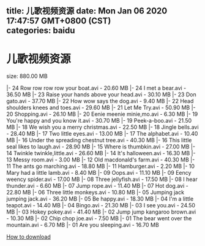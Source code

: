 
title: 儿歌视频资源
date: Mon Jan 06 2020 17:47:57 GMT+0800 (CST)    
categories: baidu
---

# 儿歌视频资源
size: 880.00 MB
 
 
|- 24 Row row row row your boat.avi - 20.60 MB
|- 24 I met a bear.avi - 36.50 MB
|- 23 Raise your hands above your head.avi - 30.10 MB
|- 23 Don gato.avi - 37.70 MB
|- 22 How wow says the dog.avi - 9.40 MB
|- 22 Head shoulders knees and toes.avi - 29.60 MB
|- 21 Let Me Try.avi - 50.90 MB
|- 20 Shopping.avi - 26.10 MB
|- 20 Eenie meenie minie,mo.avi - 6.30 MB
|- 19 You're happy and you know it.avi - 30.70 MB
|- 19 Peek-a-boo.avi - 21.50 MB
|- 18 We wish you a merry christmas.avi - 22.50 MB
|- 18 Jingle bells.avi - 28.40 MB
|- 17 Two little eyes.avi - 13.00 MB
|- 17 The alphabet.avi - 10.40 MB
|- 16 Under the spreading chestnut tree.avi - 40.30 MB
|- 16 This little seal likes to laugh.avi - 28.90 MB
|- 15 Where is thumbkin.avi - 27.00 MB
|- 14 Twinkle twinkle,little.avi - 26.60 MB
|- 14 It's halloween.avi - 16.30 MB
|- 13 Messy room.avi - 3.00 MB
|- 12 Old macdonald's farm.avi - 40.30 MB
|- 11 The ants go marching.avi - 18.80 MB
|- 11 Hamburger.avi - 2.20 MB
|- 10 Mary had a little lamb.avi - 8.40 MB
|- 09 Oops.avi - 11.10 MB
|- 09 Eency weency spider.avi - 17.00 MB
|- 08 Three jellyfish.avi - 17.50 MB
|- 08 I hear thunder.avi - 6.60 MB
|- 07 Jump rope.avi - 11.40 MB
|- 07 Hot dog.avi - 22.80 MB
|- 06 Three little monkeys.avi - 10.80 MB
|- 05 Jumping jack jumping jack.avi - 36.20 MB
|- 05 Be happy.avi - 18.30 MB
|- 04 I'm a little teapot.avi - 14.40 MB
|- 04 Bingo.avi - 21.30 MB
|- 03 I see you.avi - 24.50 MB
|- 03 Hokey pokey.avi - 41.40 MB
|- 02 Jump jump kangaroo brown.avi - 10.30 MB
|- 02 Chip chop joe.avi - 7.50 MB
|- 01 The bear went over the mountain.avi - 6.70 MB
|- 01 Are you sleeping.avi - 16.70 MB

[How to download](https://bpcam.bemobtrk.com/go/2ceec3aa-1ca2-46d6-b9ff-aaa5c184517c?jno=1912)